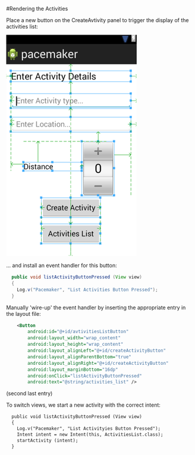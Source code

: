 #Rendering the Activities

Place a new button on the CreateAvtivity panel to trigger the display of the activities list:

![](../img/x27.png)

... and install an event handler for this button:

~~~java
  public void listActivityButtonPressed (View view) 
  {
    Log.v("Pacemaker", "List Activities Button Pressed");
  }
~~~

Manually 'wire-up' the event handler by inserting the appropriate entry in the layout file:

~~~xml
    <Button
        android:id="@+id/avtivitiesListButton"
        android:layout_width="wrap_content"
        android:layout_height="wrap_content"
        android:layout_alignLeft="@+id/createActivityButton"
        android:layout_alignParentBottom="true"
        android:layout_alignRight="@+id/createActivityButton"
        android:layout_marginBottom="16dp"
        android:onClick="listActivityButtonPressed"
        android:text="@string/activities_list" />
~~~

(second last entry)

To switch views, we start a new activity with the correct intent:

~~~
  public void listActivityButtonPressed (View view) 
  {
    Log.v("Pacemaker", "List Activityies Button Pressed");
    Intent intent = new Intent(this, ActivitiesList.class);
    startActivity (intent);
  }
~~~